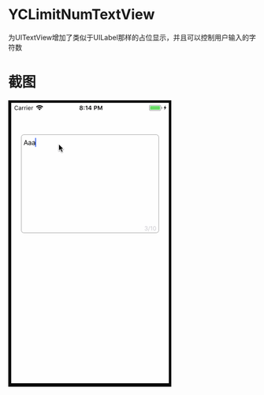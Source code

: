 # YCLimitNumTextView
为UITextView增加了类似于UILabel那样的占位显示，并且可以控制用户输入的字符数

# 截图
![](https://github.com/BieDouWo/YCLimitNumTextView/blob/master/demo.gif?raw=true)

